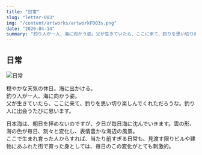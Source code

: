 ```yaml
---
title: "日常"
slug: "letter-003"
img: "/content/artworks/artworkF003s.png"
date: "2020-04-14"
summary: "釣り人が一人、海に向かう姿。父が生きていたら、ここに来て、釣りを思い切り楽しんでくれただろうな。釣り人に出会うたびに思います。"
---
```


## 日常

![日常](/content/artworks/artworkF003s.png)

穏やかな天気の休日。海に出かける。  
釣り人が一人、海に向かう姿。  
父が生きていたら、ここに来て、釣りを思い切り楽しんでくれただろうな。釣り人に出会うたびに思います。  

日本海は、朝日を拝めないのですが、夕日が毎日海に沈んでいきます。雲の形、海の色が毎日、刻々と変化し、表情豊かな海辺の風景。  
ここで生まれ育った人からすれば、当たり前すぎる日常も、見渡す限りビルや建物にあふれた街で育った身としては、毎日のこの変化がとても刺激的。  
